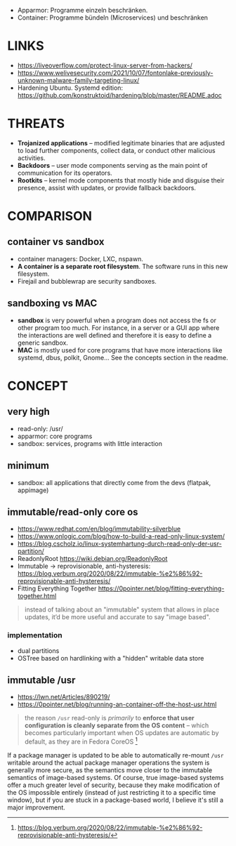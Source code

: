 
- Apparmor: Programme einzeln beschränken.
- Container: Programme bündeln (Microservices) und beschränken

# LINKS

- https://liveoverflow.com/protect-linux-server-from-hackers/
- https://www.welivesecurity.com/2021/10/07/fontonlake-previously-unknown-malware-family-targeting-linux/
- Hardening Ubuntu. Systemd edition:
  https://github.com/konstruktoid/hardening/blob/master/README.adoc

# THREATS

- **Trojanized applications** – modified legitimate binaries that are adjusted to load further components, collect data, or conduct other malicious activities.
- **Backdoors** – user mode components serving as the main point of communication for its operators.
- **Rootkits** – kernel mode components that mostly hide and disguise their presence, assist with updates, or provide fallback backdoors.

# COMPARISON
## container vs sandbox

- container managers: Docker, LXC, nspawn. 
- **A container is a separate root filesystem**. The software runs in this new filesystem.
- Firejail and bubblewrap are security sandboxes.
## sandboxing vs MAC

- **sandbox** is very powerful when a program does not access the fs or other program too much. For instance, in a server or a GUI app where the interactions are well defined and therefore it is easy to define a generic sandbox. 
- **MAC** is mostly used for core programs that have more interactions like systemd, dbus, polkit, Gnome... See the concepts section in the readme.

# CONCEPT

## very high

- read-only: /usr/
- apparmor: core programs
- sandbox: services, programs with little interaction

## minimum

- sandbox: all applications that directly come from the devs (flatpak, appimage)

## immutable/read-only core os

- https://www.redhat.com/en/blog/immutability-silverblue
- https://www.onlogic.com/blog/how-to-build-a-read-only-linux-system/
- https://blog.cscholz.io/linux-systemhartung-durch-read-only-der-usr-partition/
- ReadonlyRoot
  https://wiki.debian.org/ReadonlyRoot
- Immutable → reprovisionable, anti-hysteresis: 
  https://blog.verbum.org/2020/08/22/immutable-%e2%86%92-reprovisionable-anti-hysteresis/
- Fitting Everything Together
  https://0pointer.net/blog/fitting-everything-together.html

> instead of talking about an "immutable" system that allows in place updates, it’d be more useful and accurate to say "image based".


### implementation

- dual partitions
- OSTree
  based on hardlinking with a "hidden" writable data store

## immutable /usr

- https://lwn.net/Articles/890219/
- https://0pointer.net/blog/running-an-container-off-the-host-usr.html

> the reason `/usr` read-only is _primarily_ to **enforce that user configuration is cleanly separate from the OS content** – which becomes particularly important when OS updates are automatic by default, as they are in Fedora CoreOS [^1]


If a package manager is updated to be able to automatically re-mount `/usr` writable around the actual package manager operations the system is generally more secure, as the semantics move closer to the immutable semantics of image-based systems. Of course, true image-based systems offer a much greater level of security, because they make modification of the OS impossible entirely (instead of just restricting it to a specific time window), but if you are stuck in a package-based world, I believe it's still a major improvement.

[^1]: https://blog.verbum.org/2020/08/22/immutable-%e2%86%92-reprovisionable-anti-hysteresis/
